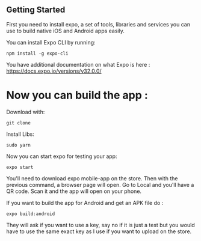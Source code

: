 ## Getting Started

First you need to install expo, a set of tools, libraries and services you can use to build native iOS and Android apps easily.

You can install Expo CLI by running:
```
npm install -g expo-cli
```

You have additional documentation on what Expo is here : https://docs.expo.io/versions/v32.0.0/

# Now you can build the app :

Download with: 

```
git clone 
```

Install Libs:

``` 
sudo yarn
```

Now you can start expo for testing your app:

``` 
expo start
```

You'll need to download expo mobile-app on the store. Then with the previous command, a browser page will open. Go to Local and you'll have a QR code. Scan it and the app will open on your phone.

If you want to build the app for Android and get an APK file do :

```
expo build:android
```


They will ask if you want to use a key, say no if it is just a test but you would have to use the same exact key as I use if you want to upload on the store.
